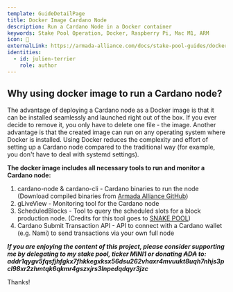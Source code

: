 ```yaml
---
template: GuideDetailPage
title: Docker Image Cardano Node
description: Run a Cardano Node in a Docker container
keywords: Stake Pool Operation, Docker, Raspberry Pi, Mac M1, ARM
icon: 🐳
externalLink: https://armada-alliance.com/docs/stake-pool-guides/docker-pool-guide
identities:
  - id: julien-terrier
    role: author
---
```


## Why using docker image to run a Cardano node?

The advantage of deploying a Cardano node as a Docker image is that it can be installed seamlessly and launched right out of the box. 
If you ever decide to remove it, you only have to delete one file - the image. Another advantage is that the created image can run on any 
operating system where Docker is installed. Using Docker reduces the complexity and effort of setting up a Cardano node compared to the 
traditional way (for example, you don't have to deal with systemd settings).

**The docker image includes all necessary tools to run and monitor a Cardano node:**
1. cardano-node & cardano-cli - Cardano binaries to run the node (Download compiled binaries from [Armada Alliance GitHub](https://github.com/armada-alliance/cardano-node-binaries)) 
2. gLiveView - Monitoring tool for the Cardano node
3. ScheduledBlocks - Tool to query the scheduled slots for a block production node. (Credits for this tool goes to [SNAKE POOL](https://github.com/asnakep/ScheduledBlocks))
4. Cardano Submit Transaction API - API to connect with a Cardano wallet (e.g. Nami) to send transactions via your own full node

**_If you are enjoying the content of this project, please consider supporting me by delegating to my stake pool, ticker MINI1 or donating ₳D₳ to: 
addr1qygv5fqsfjhfgkx7fhkkegxksx56dsu262vhaxr4mvuukt8uqh7nhjs3pcl98xr2zhmtqk6qkmr4gszxjrs3lnpedqdqyr3jzc_**

Thanks!
